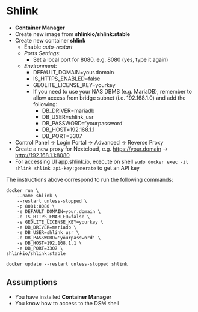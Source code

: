 # Shlink

- **Container Manager**
- Create new image from **shlinkio/shlink:stable**
- Create new container **shlink**
    - Enable *auto-restart*
    - *Ports Settings*:
        - Set a local port for 8080, e.g. 8080 (yes, type it again)
    - *Environment*:
        - DEFAULT_DOMAIN=your.domain
        - IS_HTTPS_ENABLED=false
        - GEOLITE_LICENSE_KEY=yourkey
        - If you need to use your NAS DBMS (e.g. MariaDB), remember to allow access from bridge subnet (i.e. 192.168.1.0) and add the following:
            - DB_DRIVER=mariadb
            - DB_USER=shlink_usr
            - DB_PASSWORD='yourpassword'
            - DB_HOST=192.168.1.1
            - DB_PORT=3307
- Control Panel -> Login Portal -> Advanced -> Reverse Proxy
- Create a new proxy for Nextcloud, e.g. https://your.domain -> http://192.168.1.1:8080
- For accessing UI app.shlink.io, execute on shell `sudo docker exec -it shlink shlink api-key:generate` to get an API key

The instructions above correspond to run the following commands:

```
docker run \
    --name shlink \
    --restart unless-stopped \
    -p 8081:8080 \
    -e DEFAULT_DOMAIN=your.domain \
    -e IS_HTTPS_ENABLED=false \
    -e GEOLITE_LICENSE_KEY=yourkey \
    -e DB_DRIVER=mariadb \
    -e DB_USER=shlink_usr \
    -e DB_PASSWORD='yourpassword' \
    -e DB_HOST=192.168.1.1 \
    -e DB_PORT=3307 \
shlinkio/shlink:stable

docker update --restart unless-stopped shlink
```

## Assumptions

- You have installed **Container Manager**
- You know how to access to the DSM shell
